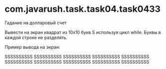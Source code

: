 # com.javarush.task.task04.task0433


Гадание на долларовый счет

Вывести на экран квадрат из 10х10 букв S используя цикл while.
Буквы в каждой строке не разделять.

Пример вывода на экран:

SSSSSSSSSS
SSSSSSSSSS
SSSSSSSSSS
SSSSSSSSSS
SSSSSSSSSS
SSSSSSSSSS
SSSSSSSSSS
SSSSSSSSSS
SSSSSSSSSS
SSSSSSSSSS
